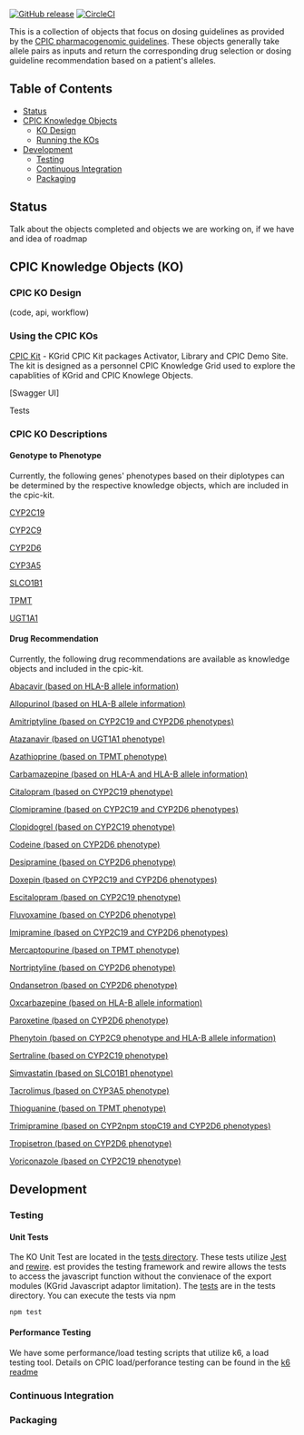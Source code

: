 [![GitHub release](https://img.shields.io/github/release/kgrid/cpic-objects.svg)](https://github.com/kgrid/cpic-objects/releases/)
[![CircleCI](https://circleci.com/gh/kgrid-objects/cpic-objects.svg?style=svg)](https://circleci.com/gh/kgrid-objects/cpic-objects)

This is a collection of objects that focus on dosing guidelines as provided by the [CPIC pharmacogenomic guidelines](https://cpicpgx.org/guidelines/). These objects generally take allele pairs as inputs and return the corresponding drug selection or dosing guideline recommendation based on a patient's alleles.

## Table of Contents
* [Status](#status)
* [CPIC Knowledge Objects](#cpic-knowledge-objects)
  * [KO Design](#cpic-ko-design)
  * [Running the KOs](#running-cpic-ko)
* [Development](#development)
  * [Testing](#testing)
  * [Continuous Integration](#continuous_integration)
  * [Packaging](#Packaging)

## Status
Talk about the objects completed and objects we are working on, if we have and idea of roadmap

## CPIC Knowledge Objects (KO)

### CPIC KO Design
 (code, api, workflow)

### Using the CPIC KOs
[CPIC Kit](https://demo.kgrid.org/cpic-kit/) - KGrid CPIC Kit packages Activator, Library and CPIC Demo Site. The kit is designed as a personnel CPIC Knowledge Grid used to explore the capablities of KGrid and CPIC Knowlege Objects.

[Swagger UI]  

Tests

### CPIC KO Descriptions

#### Genotype to Phenotype

Currently, the following genes' phenotypes based on their diplotypes can be determined by the respective knowledge objects, which are included in the cpic-kit.

[CYP2C19](https://library.kgrid.org/#/object/99999%2Ffk4mc97w0h%2Fv0.0.4)

[CYP2C9](https://library.kgrid.org/#/object/99999%2Ffk4bv8qb3r%2Fv0.0.1)

[CYP2D6](https://library.kgrid.org/#/object/99999%2Ffk49z9gr7p%2Fv0.0.6)

[CYP3A5](https://library.kgrid.org/#/object/99999%2Ffk4md04x9z%2Fv0.0.1)

[SLCO1B1](https://library.kgrid.org/#/object/99999%2Ffk47380j09%2Fv0.0.1)

[TPMT](https://library.kgrid.org/#/object/99999%2Ffk4vq45s09%2Fv0.0.1)

[UGT1A1](https://library.kgrid.org/#/object/99999%2Ffk47h1x090%2Fv0.0.4)

#### Drug Recommendation

Currently, the following drug recommendations are available as knowledge objects and included in the cpic-kit.

[Abacavir (based on HLA-B allele information)](https://library.kgrid.org/#/object/99999%2Ffk45m7fn9t%2Fv0.0.1)

[Allopurinol (based on HLA-B allele information)](https://library.kgrid.org/#/object/99999%2Ffk4058s74p%2Fv0.0.1)

[Amitriptyline (based on CYP2C19 and CYP2D6 phenotypes)](https://library.kgrid.org/#/object/99999%2Ffk4t167482%2Fv0.0.1)

[Atazanavir (based on UGT1A1 phenotype)](https://library.kgrid.org/#/object/99999%2Ffk4d79nq4z%2Fv0.0.5)

[Azathioprine (based on TPMT phenotype)](https://library.kgrid.org/#/object/99999%2Ffk4r225c4h%2Fv0.0.1)

[Carbamazepine (based on HLA-A and HLA-B allele information)](https://library.kgrid.org/#/object/99999%2Ffk4mw3nw5p%2Fv0.0.1)

[Citalopram (based on CYP2C19 phenotype)](https://library.kgrid.org/#/object/99999%2Ffk4d22836k%2Fv0.0.5)

[Clomipramine (based on CYP2C19 and CYP2D6 phenotypes)](https://library.kgrid.org/#/object/99999%2Ffk4w67pr0f%2Fv0.0.1)

[Clopidogrel (based on CYP2C19 phenotype)](https://library.kgrid.org/#/object/99999%2Ffk4bz6hp15%2Fv0.0.5)

[Codeine (based on CYP2D6 phenotype)](https://library.kgrid.org/#/object/99999%2Ffk4mc97w6m%2Fv0.0.5)

[Desipramine (based on CYP2D6 phenotype)](https://library.kgrid.org/#/object/99999%2Ffk4rf6zx6d%2Fv0.0.1)

[Doxepin (based on CYP2C19 and CYP2D6 phenotypes)](https://library.kgrid.org/#/object/99999%2Ffk4sf40t7f%2Fv0.0.1)

[Escitalopram (based on CYP2C19 phenotype)](https://library.kgrid.org/#/object/99999%2Ffk4d22836l%2Fv0.0.5)

[Fluvoxamine (based on CYP2D6 phenotype)](https://library.kgrid.org/#/object/99999%2Fcp4mc9723sd%2Fv0.0.1)

[Imipramine (based on CYP2C19 and CYP2D6 phenotypes)](https://library.kgrid.org/#/object/99999%2Ffk4d51vd1p%2Fv0.0.1)

[Mercaptopurine (based on TPMT phenotype)](https://library.kgrid.org/#/object/99999%2Ffk4m91fj9z%2Fv0.0.1)

[Nortriptyline (based on CYP2D6 phenotype)](https://library.kgrid.org/#/object/99999%2Ffk44n0ds5c%2Fv0.0.1)

[Ondansetron (based on CYP2D6 phenotype)](https://library.kgrid.org/#/object/99999%2Ffk4c83hw23%2Fv0.0.1)

[Oxcarbazepine (based on HLA-B allele information)](https://library.kgrid.org/#/object/99999%2Ffk4qc17m5z%2Fv0.0.1)

[Paroxetine (based on CYP2D6 phenotype)](https://library.kgrid.org/#/object/99999%2Fcp4mc9723se%2Fv0.0.1)

[Phenytoin (based on CYP2C9 phenotype and HLA-B allele information)](https://library.kgrid.org/#/object/99999%2Ffk4qz3fz89%2Fv0.0.1)

[Sertraline (based on CYP2C19 phenotype)](https://library.kgrid.org/#/object/99999%2Ffk40k3kt35%2Fv0.0.1)

[Simvastatin (based on SLCO1B1 phenotype)](https://library.kgrid.org/#/object/99999%2Ffk4m95ek9z%2Fv0.0.1)

[Tacrolimus (based on CYP3A5 phenotype)](https://library.kgrid.org/#/object/99999%2Ffk4t85em9x%2Fv0.0.1)

[Thioguanine (based on TPMT phenotype)](https://library.kgrid.org/#/object/99999%2Ffk4cx5fm8f%2Fv0.0.1)

[Trimipramine (based on CYP2npm stopC19 and CYP2D6 phenotypes)](https://library.kgrid.org/#/object/99999%2Ffk4jw9m41b%2Fv0.0.1)

[Tropisetron (based on CYP2D6 phenotype)](https://library.kgrid.org/#/object/99999%2Ffk4fn2d721%2Fv0.0.1)

[Voriconazole (based on CYP2C19 phenotype)](https://library.kgrid.org/#/object/99999%2Ffk4cz4fm8f%2Fv0.0.1)

## Development

### Testing

#### Unit Tests
The KO Unit Test are located in the [tests directory](./tests).  These tests utilize
[Jest](https://jestjs.io/) and  [rewire](https://github.com/jhnns/rewire). est provides the testing
framework and rewire allows the tests to access the javascript function without the
convienace of the export modules (KGrid Javascript adaptor limitation).  The [tests](../tests) are in
the tests directory.  You can execute the tests via npm

```
npm test
```

#### Performance Testing
We have some performance/load testing scripts that utilize k6, a load testing tool.  Details on CPIC
load/perforance testing can be found in the [k6 readme](/tests/k6/readme.md)

### Continuous Integration

### Packaging
